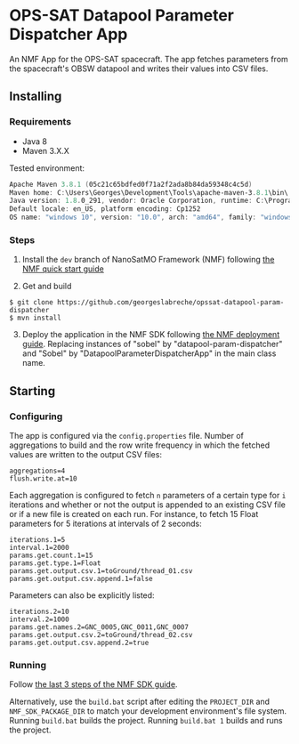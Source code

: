 # OPS-SAT Datapool Parameter Dispatcher App
An NMF App for the OPS-SAT spacecraft. The app fetches parameters from the spacecraft's OBSW datapool and writes their values into CSV files.

## Installing

### Requirements
- Java 8
- Maven 3.X.X

Tested environment:
```powershell
Apache Maven 3.8.1 (05c21c65bdfed0f71a2f2ada8b84da59348c4c5d)
Maven home: C:\Users\Georges\Development\Tools\apache-maven-3.8.1\bin\..
Java version: 1.8.0_291, vendor: Oracle Corporation, runtime: C:\Program Files\Java\jdk1.8.0_291\jre
Default locale: en_US, platform encoding: Cp1252
OS name: "windows 10", version: "10.0", arch: "amd64", family: "windows"
```

### Steps
1. Install the `dev` branch of NanoSatMO Framework (NMF) following [the NMF quick start guide](https://nanosat-mo-framework.readthedocs.io/en/latest/quickstart.html)

2. Get and build
```
$ git clone https://github.com/georgeslabreche/opssat-datapool-param-dispatcher
$ mvn install
```

3. Deploy the application in the NMF SDK following [the NMF deployment guide](https://nanosat-mo-framework.readthedocs.io/en/latest/apps/packaging.html). Replacing instances of "sobel" by "datapool-param-dispatcher" and "Sobel" by "DatapoolParameterDispatcherApp" in the main class name.

## Starting

### Configuring

The app is configured via the `config.properties` file. Number of aggregations to build and the row write frequency in which the fetched values are written to the output CSV files:
```
aggregations=4
flush.write.at=10
```

Each aggregation is configured to fetch `n` parameters of a certain type for `i` iterations and whether or not the output is appended to an existing CSV file or if a new file is created on each run. For instance, to fetch 15 Float parameters for 5 iterations at intervals of 2 seconds:

```
iterations.1=5
interval.1=2000
params.get.count.1=15
params.get.type.1=Float
params.get.output.csv.1=toGround/thread_01.csv
params.get.output.csv.append.1=false
```

Parameters can also be explicitly listed:

```
iterations.2=10
interval.2=1000
params.get.names.2=GNC_0005,GNC_0011,GNC_0007
params.get.output.csv.2=toGround/thread_02.csv
params.get.output.csv.append.2=true
```

### Running
Follow [the last 3 steps of the NMF SDK guide](https://nanosat-mo-framework.readthedocs.io/en/latest/sdk.html#running-the-cubesat-simulator). 

Alternatively, use the `build.bat` script after editing the `PROJECT_DIR` and `NMF_SDK_PACKAGE_DIR` to match your development environment's file system. Running `build.bat` builds the project. Running `build.bat 1` builds and runs the project. 

